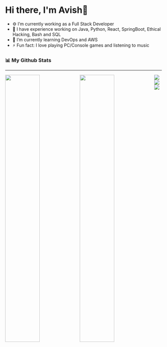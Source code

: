 # Hi there, I'm Avish👋

<!--
**AvishDhirawat/AvishDhirawat** is a ✨ _special_ ✨ repository because its `README.md` (this file) appears on your GitHub profile.

Here are some ideas to get you started:
-->
- ⚙️ I’m currently working as a Full Stack Developer
- 🔭 I have experience working on Java, Python, React, SpringBoot, Ethical Hacking, Bash and SQL 
- 🌱 I’m currently learning DevOps and AWS
- ⚡ Fun fact: I love playing PC/Console games and listening to music
<!-- - 👯 I’m looking to collaborate on ...
- 🤔 I’m looking for help with ...
- 💬 Ask me about ...
- 📫 How to reach me: ...
- 😄 Pronouns: ...
- ⚡ Fun fact: ... -->
###  📊 My Github Stats
<hr>
<img align="left" width="47%" src="https://github-readme-stats.vercel.app/api?username=AvishDhirawat&show_icons=true&theme=radical" />

<img align="left" width="47%" src="https://github-readme-stats.vercel.app/api/top-langs/?username=AvishDhirawat&layout=compact" />

<img align="left" src="https://img.shields.io/badge/java-%23ED8B00.svg?style=for-the-badge&logo=java&logoColor=white"/>
<img align="left" src="https://img.shields.io/badge/python-3670A0?style=for-the-badge&logo=python&logoColor=ffdd54"/>
<img align="left" src="https://img.shields.io/badge/react-%2320232a.svg?style=for-the-badge&logo=react&logoColor=%2361DAFB"/>
